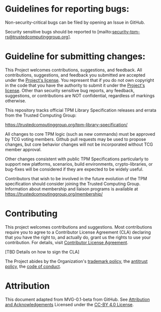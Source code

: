 # Guidelines for reporting bugs:

Non-security-critical bugs can be filed by opening an Issue in GitHub.

Security sensitive bugs should be reported to
[mailto:security-tpm-rs@trustedcomputinggroup.org].

# Guideline for submitting changes:

This Project welcomes contributions, suggestions, and feedback. All
contributions, suggestions, and feedback you submitted are accepted under the
[Project's license](./LICENSE.md). You represent that if you do not own
copyright in the code that you have the authority to submit it under the
[Project's license](./LICENSE.md). Other than security sensitive bug reports, any
feedback, suggestions, or contributions are NOT confidential, regardless of markings
otherwise.

This repository tracks official TPM Library Specification releases and errata from
the Trusted Computing Group:

https://trustedcomputinggroup.org/tpm-library-specification/

All changes to core TPM logic (such as new commands) must be approved by TCG
voting members.  Github pull requests may be used to propose changes, but core
behavior changes will not be incorporated without TCG member approval.

Other changes consistent with public TPM Specifications particularly to support
new platforms, scenarios, build environments, crypto-libraries, or bug-fixes
will be considered if they are expected to be widely useful.

Contributors that wish to be involved in the future evolution of the TPM
specification should consider joining the Trusted Computing Group.  Information
about membership and liaison programs is available at
https://trustedcomputinggroup.org/membership/

# Contributing

This project welcomes contributions and suggestions. Most contributions require
you to agree to a Contributor License Agreement (CLA) declaring that you have
the right to, and actually do, grant us the rights to use your contribution. For
details, visit
[Contributor License Agreement](../org-docs/CONTRIBUTOR-LICENSE-AGREEMENT.md).

[TBD Details on how to sign the CLA]

<!--When you submit a pull request, a CLA-bot will automatically determine whether
you need to provide a CLA and decorate the PR appropriately (e.g., label,
comment). Simply follow the instructions provided by the bot. You will only need
to do this once per Project.-->

The Project abides by the Organization's
[trademark policy](../org-docs/TRADEMARKS.md),
the [antitrust policy](../org-docs/ANTITRUST.md),
the [code of conduct](../org-docs/CODE-OF-CONDUCT.md).

# Attribution

This document adapted from MVG-0.1-beta from GitHub.
See [Attribution and Acknowledgements](../org-docs/ACKNOWLEDGEMENTS.md)
Licensed under the [CC-BY 4.0 License](https://creativecommons.org/licenses/by-sa/4.0/).
